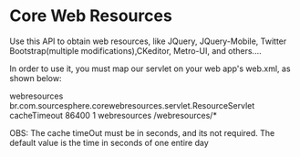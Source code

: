 Core Web Resources
====================

Use this API to obtain web resources, like JQuery, JQuery-Mobile,
Twitter Bootstrap(multiple modifications),CKeditor, Metro-UI, and others....


In order to use it, you must map our servlet on your web app's web.xml, as shown below:

<!-- SOURCESPHERE SERVLET -->
<servlet>
	<servlet-name>webresources</servlet-name>
	<servlet-class>br.com.sourcesphere.corewebresources.servlet.ResourceServlet</servlet-class>
	<init-param>
		<param-name>cacheTimeout</param-name>
		<param-value>86400</param-value>
	</init-param>
	<load-on-startup>1</load-on-startup>
</servlet>

<servlet-mapping>
	<servlet-name>webresources</servlet-name>
	<url-pattern>/webresources/*</url-pattern>
</servlet-mapping>



OBS: The cache timeOut must be in seconds, and its not required. 
     The default value is the time in seconds of one entire day